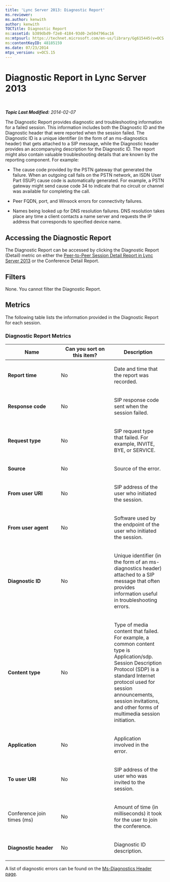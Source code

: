 ```yaml
---
title: 'Lync Server 2013: Diagnostic Report'
ms.reviewer: 
ms.author: kenwith
author: kenwith
TOCTitle: Diagnostic Report
ms:assetid: b389dbd9-f2e8-4184-93d0-2e504796ac16
ms:mtpsurl: https://technet.microsoft.com/en-us/library/Gg615445(v=OCS.15)
ms:contentKeyID: 48185159
ms.date: 07/23/2014
mtps_version: v=OCS.15
---
```


<div data-xmlns="http://www.w3.org/1999/xhtml">

<div class="topic" data-xmlns="http://www.w3.org/1999/xhtml" data-msxsl="urn:schemas-microsoft-com:xslt" data-cs="http://msdn.microsoft.com/en-us/">

<div data-asp="http://msdn2.microsoft.com/asp">

# Diagnostic Report in Lync Server 2013

</div>

<div id="mainSection">

<div id="mainBody">

<span> </span>

_**Topic Last Modified:** 2014-02-07_

The Diagnostic Report provides diagnostic and troubleshooting information for a failed session. This information includes both the Diagnostic ID and the Diagnostic header that were reported when the session failed. The Diagnostic ID is a unique identifier (in the form of an ms-diagnostics header) that gets attached to a SIP message, while the Diagnostic header provides an accompanying description for the Diagnostic ID. The report might also contain valuable troubleshooting details that are known by the reporting component. For example:

  - The cause code provided by the PSTN gateway that generated the failure. When an outgoing call fails on the PSTN network, an ISDN User Part (ISUP) cause code is automatically generated. For example, a PSTN gateway might send cause code 34 to indicate that no circuit or channel was available for completing the call.

  - Peer FQDN, port, and Winsock errors for connectivity failures.

  - Names being looked up for DNS resolution failures. DNS resolution takes place any time a client contacts a name server and requests the IP address that corresponds to specified device name.

<div>

## Accessing the Diagnostic Report

The Diagnostic Report can be accessed by clicking the Diagnostic Report (Detail) metric on either the [Peer-to-Peer Session Detail Report in Lync Server 2013](lync-server-2013-peer-to-peer-session-detail-report.md) or the Conference Detail Report.

</div>

<div>

## Filters

None. You cannot filter the Diagnostic Report.

</div>

<div>

## Metrics

The following table lists the information provided in the Diagnostic Report for each session.

### Diagnostic Report Metrics

<table>
<colgroup>
<col style="width: 33%" />
<col style="width: 33%" />
<col style="width: 33%" />
</colgroup>
<thead>
<tr class="header">
<th>Name</th>
<th>Can you sort on this item?</th>
<th>Description</th>
</tr>
</thead>
<tbody>
<tr class="odd">
<td><p><strong>Report time</strong></p></td>
<td><p>No</p></td>
<td><p>Date and time that the report was recorded.</p></td>
</tr>
<tr class="even">
<td><p><strong>Response code</strong></p></td>
<td><p>No</p></td>
<td><p>SIP response code sent when the session failed.</p></td>
</tr>
<tr class="odd">
<td><p><strong>Request type</strong></p></td>
<td><p>No</p></td>
<td><p>SIP request type that failed. For example, INVITE, BYE, or SERVICE.</p></td>
</tr>
<tr class="even">
<td><p><strong>Source</strong></p></td>
<td><p>No</p></td>
<td><p>Source of the error.</p></td>
</tr>
<tr class="odd">
<td><p><strong>From user URI</strong></p></td>
<td><p>No</p></td>
<td><p>SIP address of the user who initiated the session.</p></td>
</tr>
<tr class="even">
<td><p><strong>From user agent</strong></p></td>
<td><p>No</p></td>
<td><p>Software used by the endpoint of the user who initiated the session.</p></td>
</tr>
<tr class="odd">
<td><p><strong>Diagnostic ID</strong></p></td>
<td><p>No</p></td>
<td><p>Unique identifier (in the form of an ms-diagnostics header) attached to a SIP message that often provides information useful in troubleshooting errors.</p></td>
</tr>
<tr class="even">
<td><p><strong>Content type</strong></p></td>
<td><p>No</p></td>
<td><p>Type of media content that failed. For example, a common content type is Application/sdp. Session Description Protocol (SDP) is a standard Internet protocol used for session announcements, session invitations, and other forms of multimedia session initiation.</p></td>
</tr>
<tr class="odd">
<td><p><strong>Application</strong></p></td>
<td><p>No</p></td>
<td><p>Application involved in the error.</p></td>
</tr>
<tr class="even">
<td><p><strong>To user URI</strong></p></td>
<td><p>No</p></td>
<td><p>SIP address of the user who was invited to the session.</p></td>
</tr>
<tr class="odd">
<td><p>Conference join times (ms)</p></td>
<td><p>No</p></td>
<td><p>Amount of time (in milliseconds) it took for the user to join the conference.</p></td>
</tr>
<tr class="even">
<td><p><strong>Diagnostic header</strong></p></td>
<td><p>No</p></td>
<td><p>Diagnostic ID description.</p></td>
</tr>
</tbody>
</table>


A list of diagnostic errors can be found on the [Ms-Diagnostics Header page](http://msdn.microsoft.com/en-us/library/gg132446\(v=office.12\).aspx).

</div>

</div>

<span> </span>

</div>

</div>

</div>

